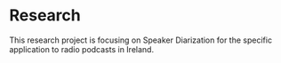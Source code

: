 # Research

This research project is focusing on Speaker Diarization for the specific application to radio podcasts in Ireland.
